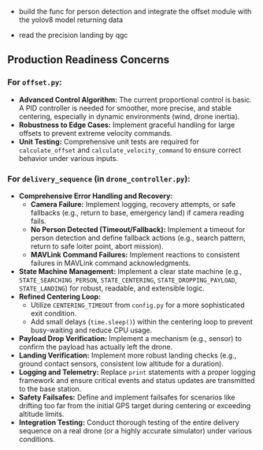 - build the func for person detection and integrate the offset module with the yolov8 model returning data

- read the precision landing by qgc

## Production Readiness Concerns

### For `offset.py`:
- **Advanced Control Algorithm:** The current proportional control is basic. A PID controller is needed for smoother, more precise, and stable centering, especially in dynamic environments (wind, drone inertia).
- **Robustness to Edge Cases:** Implement graceful handling for large offsets to prevent extreme velocity commands.
- **Unit Testing:** Comprehensive unit tests are required for `calculate_offset` and `calculate_velocity_command` to ensure correct behavior under various inputs.

### For `delivery_sequence` (in `drone_controller.py`):
- **Comprehensive Error Handling and Recovery:**
    - **Camera Failure:** Implement logging, recovery attempts, or safe fallbacks (e.g., return to base, emergency land) if camera reading fails.
    - **No Person Detected (Timeout/Fallback):** Implement a timeout for person detection and define fallback actions (e.g., search pattern, return to safe loiter point, abort mission).
    - **MAVLink Command Failures:** Implement reactions to consistent failures in MAVLink command acknowledgments.
- **State Machine Management:** Implement a clear state machine (e.g., `STATE_SEARCHING_PERSON`, `STATE_CENTERING`, `STATE_DROPPING_PAYLOAD`, `STATE_LANDING`) for robust, readable, and extensible logic.
- **Refined Centering Loop:**
    - Utilize `CENTERING_TIMEOUT` from `config.py` for a more sophisticated exit condition.
    - Add small delays (`time.sleep()`) within the centering loop to prevent busy-waiting and reduce CPU usage.
- **Payload Drop Verification:** Implement a mechanism (e.g., sensor) to confirm the payload has actually left the drone.
- **Landing Verification:** Implement more robust landing checks (e.g., ground contact sensors, consistent low altitude for a duration).
- **Logging and Telemetry:** Replace `print` statements with a proper logging framework and ensure critical events and status updates are transmitted to the base station.
- **Safety Failsafes:** Define and implement failsafes for scenarios like drifting too far from the initial GPS target during centering or exceeding altitude limits.
- **Integration Testing:** Conduct thorough testing of the entire delivery sequence on a real drone (or a highly accurate simulator) under various conditions.
